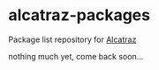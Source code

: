 alcatraz-packages
=================

Package list repository for [Alcatraz](https://github.com/mneorr/Alcatraz)


nothing much yet, come back soon... 
